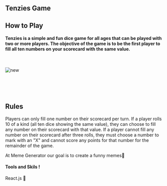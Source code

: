 ## Tenzies Game

## How to Play

####  Tenzies is a simple and fun dice game for all ages that can be played with two or more players. The objective of the game is to be the first player to fill all ten numbers on your scorecard with the same value.


<br>

![new](https://user-images.githubusercontent.com/106211999/228077073-c1ed38d0-746f-4bcf-9838-cbf1e96ccf2e.png)



<br>
<br>
<br>

## Rules
Players can only fill one number on their scorecard per turn.
If a player rolls 10 of a kind (all ten dice showing the same value), they can choose to fill any number on their scorecard with that value.
If a player cannot fill any number on their scorecard after three rolls, they must choose a number to mark with an "X" and cannot score any points for that number for the remainder of the game.

At Meme Generator our goal is to create a funny memes💜

#### Tools and Skils !

React.js 🎉




